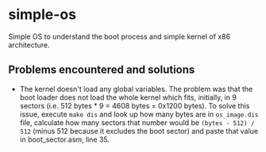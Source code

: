 # simple-os
Simple OS to understand the boot process and simple kernel of x86 architecture.

## Problems encountered and solutions
- The kernel doesn't load any global variables. The problem was that the boot loader does not load the whole kernel which fits, initially, in 9 sectors (i.e. 512 bytes * 9 = 4608 bytes = 0x1200 bytes). To solve this issue, execute `make dis` and look up how many bytes are in `os_image.dis` file, calculate how many sectors that number would be `(bytes - 512) / 512` (minus 512 because it excludes the boot sector) and paste that value in boot_sector.asm, line 35.
